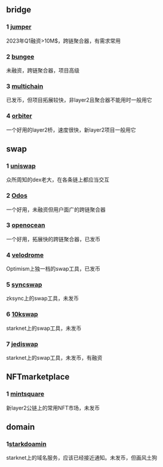 ## bridge
### 1 [jumper](https://jumper.exchange/)
2023年Q1融资>10M$，跨链聚合器，有需求常用
### 2 [bungee](https://www.bungee.exchange/review)
未融资，跨链聚合器，项目高级
### 3 [multichain](https://multichain.org/)
已发币，但项目拓展较快，非layer2且聚合器不能用时一般用它
### 4 [orbiter](https://www.orbiter.finance/data)
一个好用的layer2桥，速度很快，新layer2项目一般用它


## swap
### 1 [uniswap](https://app.uniswap.org/#/swap?chain=mainnet)
众所周知的dex老大，在各条链上都应当交互
### 2 [Odos](https://app.odos.xyz/)
一个好用，未融资但用户面广的跨链聚合器
### 3 [openocean](https://app.openocean.finance/CLASSIC#/OPTIMISM/FBOMB/OP)
一个好用，拓展快的跨链聚合器，已发币
### 4 [velodrome](https://app.velodrome.finance/)
Optimism上独一档的swap工具，已发币
### 5 [syncswap](https://syncswap.xyz/)
zksync上的swap工具，未发币
### 6 [10kswap](https://10kswap.com/)
starknet上的swap工具，未发币
### 7 [jediswap](https://www.jediswap.xyz/)
starknet上的swap工具，未发币，有融资



## NFTmarketplace
### 1 [mintsquare](https://mintsquare.io/zksync)
新layer2公链上的常用NFT市场，未发币


## domain
### 1[starkdoamin](https://www.starknet.id/)
starknet上的域名服务，应该已经接近通知。未发币，但画风土狗
